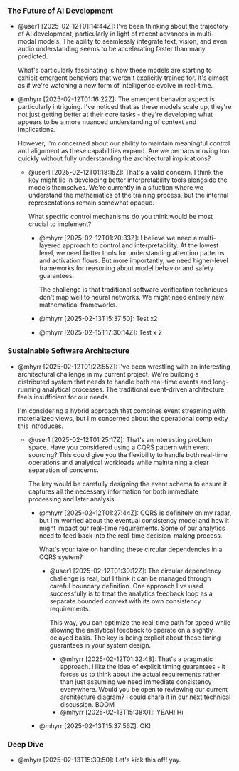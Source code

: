 ### The Future of AI Development


- @user1 [2025-02-12T01:14:44Z]: I've been thinking about the trajectory of AI development, particularly in light of recent advances in multi-modal models. The ability to seamlessly integrate text, vision, and even audio understanding seems to be accelerating faster than many predicted.

  What's particularly fascinating is how these models are starting to exhibit emergent behaviors that weren't explicitly trained for. It's almost as if we're watching a new form of intelligence evolve in real-time.


- @mhyrr [2025-02-12T01:16:22Z]: The emergent behavior aspect is particularly intriguing. I've noticed that as these models scale up, they're not just getting better at their core tasks - they're developing what appears to be a more nuanced understanding of context and implications.

  However, I'm concerned about our ability to maintain meaningful control and alignment as these capabilities expand. Are we perhaps moving too quickly without fully understanding the architectural implications?

  - @user1 [2025-02-12T01:18:15Z]: That's a valid concern. I think the key might lie in developing better interpretability tools alongside the models themselves. We're currently in a situation where we understand the mathematics of the training process, but the internal representations remain somewhat opaque.

    What specific control mechanisms do you think would be most crucial to implement?

    - @mhyrr [2025-02-12T01:20:33Z]: I believe we need a multi-layered approach to control and interpretability. At the lowest level, we need better tools for understanding attention patterns and activation flows. But more importantly, we need higher-level frameworks for reasoning about model behavior and safety guarantees.

      The challenge is that traditional software verification techniques don't map well to neural networks. We might need entirely new mathematical frameworks.


    - @mhyrr [2025-02-13T15:37:50]: Test x2
    - @mhyrr [2025-02-15T17:30:14Z]: Test x 2

### Sustainable Software Architecture

- @mhyrr [2025-02-12T01:22:55Z]: I've been wrestling with an interesting architectural challenge in my current project. We're building a distributed system that needs to handle both real-time events and long-running analytical processes. The traditional event-driven architecture feels insufficient for our needs.

  I'm considering a hybrid approach that combines event streaming with materialized views, but I'm concerned about the operational complexity this introduces.

  - @user1 [2025-02-12T01:25:17Z]: That's an interesting problem space. Have you considered using a CQRS pattern with event sourcing? This could give you the flexibility to handle both real-time operations and analytical workloads while maintaining a clear separation of concerns.

    The key would be carefully designing the event schema to ensure it captures all the necessary information for both immediate processing and later analysis.

    - @mhyrr [2025-02-12T01:27:44Z]: CQRS is definitely on my radar, but I'm worried about the eventual consistency model and how it might impact our real-time requirements. Some of our analytics need to feed back into the real-time decision-making process.

      What's your take on handling these circular dependencies in a CQRS system?

      - @user1 [2025-02-12T01:30:12Z]: The circular dependency challenge is real, but I think it can be managed through careful boundary definition. One approach I've used successfully is to treat the analytics feedback loop as a separate bounded context with its own consistency requirements.

        This way, you can optimize the real-time path for speed while allowing the analytical feedback to operate on a slightly delayed basis. The key is being explicit about these timing guarantees in your system design.

        - @mhyrr [2025-02-12T01:32:48]: That's a pragmatic approach. I like the idea of explicit timing guarantees - it forces us to think about the actual requirements rather than just assuming we need immediate consistency everywhere.
          Would you be open to reviewing our current architecture diagram? I could share it in our next technical discussion.
          BOOM
        - @mhyrr [2025-02-13T15:38:01]: YEAH! Hi
    - @mhyrr [2025-02-13T15:37:56Z]: OK!

### Deep Dive

- @mhyrr [2025-02-13T15:39:50]: Let's kick this off! yay.
